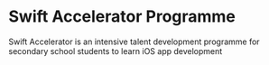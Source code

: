 # Swift Accelerator Programme

Swift Accelerator is an intensive talent development programme for secondary school students to learn iOS app development